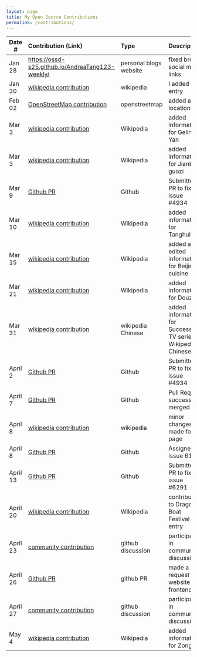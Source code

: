 ```yaml
---
layout: page
title: My Open Source Contributions
permalink: /contributions/
---
```


<!--
Type of the contribution should be "Wikipedia edit", "OpenStreet Map feature", "Documentation", "Course website", "Blog",
"Browser Add-on", etc.

The description should include a brief summary of what you did.

The link should bring us to a public page that shows your contribution. 

Replace the first row with your own contribution. 

-->





| Date #       | Contribution (Link)  | Type  | Description |
|---|:---|:---|:---|
|  Jan 28   |  https://ossd-s25.github.io/AndreaTang123-weekly/   |  personal blogs website   |   fixed broken social media links   |
| Jan 30   | [wikipedia contribution](https://zh.wikipedia.org/wiki/Draft:%E9%99%86%E7%8A%AF%E7%84%89%E8%AF%86)    | wikipedia    |   I added an entry    |
|  Feb 02   |  [OpenStreetMap contribution](https://www.openstreetmap.org/changeset/162512767)   |  openstreetmap   |  added a location    |
|  Mar 3   |  [wikipedia contribution](https://en.wikipedia.org/wiki/Special:Contributions/Andtttang)   |  Wikipedia   |   added information for Geling Yan  |
|  Mar 3   |  [wikipedia contribution](https://en.wikipedia.org/wiki/Special:Contributions/Andtttang)   |  Wikipedia   |   added information for Jianbing guozi  |
|  Mar 9   |  [Github PR](https://github.com/microsoft/autogen/issues/4934#issuecomment-2711470169)   |  Github   |   Submitted a PR to fix issue #4934 |
|  Mar 10   |  [wikipedia contribution](https://en.wikipedia.org/wiki/Special:Contributions/Andtttang)   |  Wikipedia   |   added information for Tanghulu  |
|  Mar 15   |  [wikipedia contribution](https://en.wikipedia.org/wiki/Special:Contributions/Andtttang)   |  Wikipedia   |   added and edited information for Beijing cuisine  |
|  Mar 21   |  [wikipedia contribution](https://en.wikipedia.org/wiki/Special:Contributions/Andtttang)   |  Wikipedia   |   added information for Douzhi  |
|  Mar 31   |  [wikipedia contribution](https://zh.wikipedia.org/wiki/Special:%E7%94%A8%E6%88%B7%E8%B4%A1%E7%8C%AE/Andtttang)   |  wikipedia Chinese  |   added information for Succession TV series on Wikipedia Chinese  |
|  April 2   |  [Github PR](https://github.com/microsoft/autogen/pull/6175)   |  Github   |   Submitted a PR to fix issue #4934 |
|  April 7   |  [Github PR](https://github.com/microsoft/autogen/pull/6175)   |  Github   |   Pull Request successfully merged |
|  April 8   |  [wikipedia contribution](https://en.wikipedia.org/wiki/Special:Contributions/Andtttang)   |  wikipedia   |  minor changes made for page |
|  April 8   |  [Github PR](https://github.com/microsoft/autogen/issues/6161)   |  Github   |   Assigned issue 6161 |
|  April 13   |  [Github PR](https://github.com/microsoft/autogen/pull/6291)   |  Github   |   Submitted a PR to fix issue #6291 |
|  April 20   |  [wikipedia contribution](https://en.wikipedia.org/wiki/Special:Contributions/Andtttang)   |  Wikipedia   |   contribution to Dragon Boat Festival entry |
|  April 23   |  [community contribution](https://github.com/microsoft/autogen/discussions/6358)   |  github discussion   |   participate in community discussion |
|  April 26   |  [Github PR](https://github.com/microsoft/autogen/pull/6409)   |  github PR  |   made a pull request on website frontend |
|  April 27   |  [community contribution](https://github.com/microsoft/autogen/discussions/6404)   |  github discussion   |   participate in community discussion |
|  May 4   |  [wikipedia contribution](https://en.wikipedia.org/wiki/Special:Contributions/Andtttang)   |  Wikipedia   |   added information for Zongzi  |